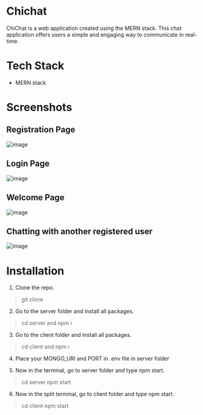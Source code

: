 # Chichat

ChiChat is a web application created using the MERN stack. This chat application offers users a simple and engaging way to communicate in real-time.

# Tech Stack
- MERN stack

# Screenshots 

## Registration Page 
![image](https://github.com/dashakankhya20/ChiChat/assets/144155014/136b3107-2d26-4b35-b67a-e8bf8712fa0d)

## Login Page 
![image](https://github.com/dashakankhya20/ChiChat/assets/144155014/0bff7d9e-df92-414d-b9e2-be0405f5e4e2)

## Welcome Page 
![image](https://github.com/dashakankhya20/ChiChat/assets/144155014/e377a85b-58cf-45f6-884d-e9f65b81bde2)

## Chatting with another registered user 
![image](https://github.com/dashakankhya20/ChiChat/assets/144155014/ee025508-aa5d-4777-ac63-d502bcba0a41)

# Installation

1. Clone the repo.

> git clone 

2. Go to the server folder and install all packages.

> cd server and npm i

3. Go to the client folder and install all packages.

> cd client and npm i

4. Place your MONGO_URI and PORT in .env file in server folder

5. Now in the terminal, go to server folder and type npm start.

> cd server
> npm start

6. Now in the split terminal, go to client folder and type npm start.

> cd client
> npm start
